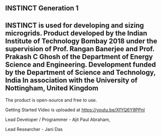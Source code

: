 INSTINCT Generation 1
-------------------------------------------------------------------
INSTINCT is used for developing and sizing microgrids. 
Product developed by the Indian Institute of Technology Bombay 2018 under the supervision of Prof. Rangan Banerjee and Prof. Prakash C Ghosh of the Department of Energy Science and Engineering. 
Development funded by the Department of Science and Technology, India
In association with the University of Nottingham, United Kingdom
-------------------------------------------------------------------

The product is open-source and free to use.

Getting Started Video is uploaded at https://youtu.be/XfYQ6Y9PPnI

Lead Developer / Programmer - Ajit Paul Abraham,

Lead Researcher - Jani Das
